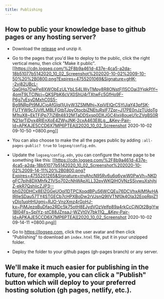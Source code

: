```yaml
---
title: Publishing
---
```


## How to public your knowledge base to github pages or any hosting server?
- Download the [release](https://github.com/logseq/logseq/releases) and unzip it.
- Go to the pages that you'd like to deploy to the public, click the right vertical menu, then click "Make it public".
[[https://cdn.logseq.com/%2F8b9a461d-437e-4ca5-a2da-18b51077b5142020_10_02_Screenshot%202020-10-02%2009-10-50%20%2B0800.png?Expires=4755201069&Signature=gHK--2vj82UBcL-QaGHq7DwPe8XWObEzULYbLS4LWvTMpy8R8ONstFI1SCOai3YjqkPlY~4omT9LTClNcj~QKSPbK6cVX0ShU4rTXtwFc5GfHo9F-P6g7yEsyDMxhC0S5-Bg9NRpPt9MJCjoAfGIqI1jUjyW3ZSMMhj~XpiVElQrC5YlJiaY43pfSK-FUTYW9c7JVlfLMBLFGtbTJpyOtocbiZNEtuRsIF7Zpr~J17PE0nJzTUdoTgM1tuX8~EkTFiPp77iZlBt4832MTaDDSxsp0DXJGC4Ixij8oueU1cZVgBS0RN21qrTjDyx4RIEnXoE4ZWyJNK-2cxA463E8Lg__&Key-Pair-Id=APKAJE5CCD6X7MP6PTEA][2020_10_02_Screenshot 2020-10-02 09-10-50 +0800.png]] 

- You can also choose to make the all the pages public by adding `:all-pages-public? true` to `logseq/config.edn`.

- Update the `logseq/config.edn`, you can configure the home page to be something like this: 
[[https://cdn.logseq.com/%2F8b9a461d-437e-4ca5-a2da-18b51077b5142020_10_02_Screenshot%202020-10-02%2009-14-11%20%2B0800.png?Expires=4755201265&Signature=myAhcN95Rv6u6q6ywW0PwVh~NKDgFC7plh8DXMhfkZ1VSo702cNhWApXLL32pvWKQlHOVNzSSjvwuXshjhiZ-ekR7QshiicZJP3--bhGZ0DHCx8ElZGGeUOol1DTPCXoqdBPuS6WCQEu76DCVhxAIMfAvHAIRIleSDau57TY4STGECb7cHPXBoDw2rVJsnQ9lIVTNf0k4Ola32EopRpjZ1yDlo1uqHHUgmj~RJO-VnzXmz4rGoHJ-kx~PjMJezqBuDfao2RDc5k75otH8EJydVOzVelfp89a4rkCcCjNOt2BgiYw1Bl04Fs~SpIYz-stC88JZnsaJ-WZVt0V7bk11Q__&Key-Pair-Id=APKAJE5CCD6X7MP6PTEA][2020_10_02_Screenshot 2020-10-02 09-14-11 +0800.png]] 

- Go to https://logseq.com, click the user avatar and then click "Publishing" to download an `index.html` file, put it in your unzipped folder.
- Deploy the folder to your github pages (gh-pages branch) or any server.
## We'll make it much easier for publishing in the future, for example, you can click a "Publish" button which will deploy to your preferred hosting solution (gh pages, netlify, etc.).
